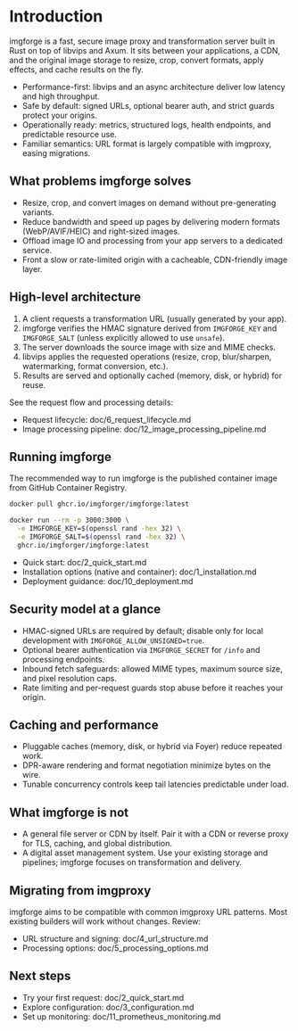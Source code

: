 # Introduction

imgforge is a fast, secure image proxy and transformation server built in Rust on top of libvips and Axum. It sits between your applications, a CDN, and the original image storage to resize, crop, convert formats, apply effects, and cache results on the fly.

- Performance-first: libvips and an async architecture deliver low latency and high throughput.
- Safe by default: signed URLs, optional bearer auth, and strict guards protect your origins.
- Operationally ready: metrics, structured logs, health endpoints, and predictable resource use.
- Familiar semantics: URL format is largely compatible with imgproxy, easing migrations.

## What problems imgforge solves

- Resize, crop, and convert images on demand without pre-generating variants.
- Reduce bandwidth and speed up pages by delivering modern formats (WebP/AVIF/HEIC) and right-sized images.
- Offload image IO and processing from your app servers to a dedicated service.
- Front a slow or rate-limited origin with a cacheable, CDN-friendly image layer.

## High-level architecture

1. A client requests a transformation URL (usually generated by your app).
2. imgforge verifies the HMAC signature derived from `IMGFORGE_KEY` and `IMGFORGE_SALT` (unless explicitly allowed to use `unsafe`).
3. The server downloads the source image with size and MIME checks.
4. libvips applies the requested operations (resize, crop, blur/sharpen, watermarking, format conversion, etc.).
5. Results are served and optionally cached (memory, disk, or hybrid) for reuse.

See the request flow and processing details:
- Request lifecycle: doc/6_request_lifecycle.md
- Image processing pipeline: doc/12_image_processing_pipeline.md

## Running imgforge

The recommended way to run imgforge is the published container image from GitHub Container Registry.

```bash
docker pull ghcr.io/imgforger/imgforge:latest

docker run --rm -p 3000:3000 \
  -e IMGFORGE_KEY=$(openssl rand -hex 32) \
  -e IMGFORGE_SALT=$(openssl rand -hex 32) \
  ghcr.io/imgforger/imgforge:latest
```

- Quick start: doc/2_quick_start.md
- Installation options (native and container): doc/1_installation.md
- Deployment guidance: doc/10_deployment.md

## Security model at a glance

- HMAC-signed URLs are required by default; disable only for local development with `IMGFORGE_ALLOW_UNSIGNED=true`.
- Optional bearer authentication via `IMGFORGE_SECRET` for `/info` and processing endpoints.
- Inbound fetch safeguards: allowed MIME types, maximum source size, and pixel resolution caps.
- Rate limiting and per-request guards stop abuse before it reaches your origin.

## Caching and performance

- Pluggable caches (memory, disk, or hybrid via Foyer) reduce repeated work.
- DPR-aware rendering and format negotiation minimize bytes on the wire.
- Tunable concurrency controls keep tail latencies predictable under load.

## What imgforge is not

- A general file server or CDN by itself. Pair it with a CDN or reverse proxy for TLS, caching, and global distribution.
- A digital asset management system. Use your existing storage and pipelines; imgforge focuses on transformation and delivery.

## Migrating from imgproxy

imgforge aims to be compatible with common imgproxy URL patterns. Most existing builders will work without changes. Review:
- URL structure and signing: doc/4_url_structure.md
- Processing options: doc/5_processing_options.md

## Next steps

- Try your first request: doc/2_quick_start.md
- Explore configuration: doc/3_configuration.md
- Set up monitoring: doc/11_prometheus_monitoring.md
